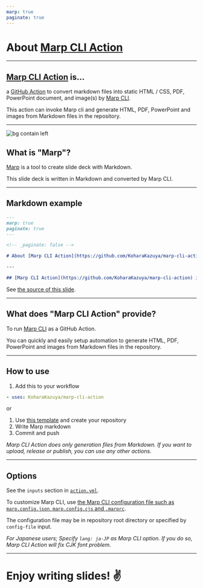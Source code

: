 ```yaml
---
marp: true
paginate: true
---
```


<!-- _paginate: false -->

# About [Marp CLI Action](https://github.com/KoharaKazuya/marp-cli-action) <!-- fit -->

---

## [Marp CLI Action](https://github.com/KoharaKazuya/marp-cli-action) is...

a [GitHub Action](https://docs.github.com/actions) to convert markdown files into static HTML / CSS, PDF, PowerPoint document, and image(s) by [Marp CLI](https://github.com/marp-team/marp-cli).

This action can invoke Marp cli and generate HTML, PDF, PowerPoint and images from Markdown files in the repository.

---

![bg contain left](https://marp.app/assets/marp.svg)

## What is "Marp"?

[Marp](https://marp.app/) is a tool to create slide deck with Markdown.

This slide deck is written in Markdown and converted by Marp CLI.

---

## Markdown example

```markdown
---
marp: true
paginate: true
---

<!-- _paginate: false -->

# About [Marp CLI Action](https://github.com/KoharaKazuya/marp-cli-action) <!-- fit -->

---

## [Marp CLI Action](https://github.com/KoharaKazuya/marp-cli-action) is...
```

See [the source of this slide](https://github.com/KoharaKazuya/marp-cli-action/blob/main/examples/en/about-marp-cli-action.md).

---

## What does "Marp CLI Action" provide?

To run [Marp CLI](https://github.com/marp-team/marp-cli) as a GitHub Action.

You can quickly and easily setup automation to generate HTML, PDF, PowerPoint and images from Markdown files in the repository.

---

## How to use

1. Add this to your workflow

```yaml
- uses: KoharaKazuya/marp-cli-action
```

or

1. Use [this template](https://github.com/KoharaKazuya/marp-cli-action-gh-pages-template) and create your repository
2. Write Marp markdown
3. Commit and push

_Marp CLI Action does only generation files from Markdown. If you want to upload, release or publish, you can use any other actions._

---

## Options

See the `inputs` section in [`action.yml`](https://github.com/KoharaKazuya/marp-cli-action/blob/main/action.yml).

To customize Marp CLI, use [the Marp CLI configuration file such as `marp.config.json`, `marp.config.cjs` and `.marprc`](https://github.com/marp-team/marp-cli/blob/master/README.md#configuration-file).

The configuration file may be in repository root directory or specified by `config-file` input.

_For Japanese users; Specify `lang: ja-JP` as Marp CLI option. If you do so, Marp CLI Action will fix CJK font problem._

---

# Enjoy writing slides! :v: <!--fit-->
